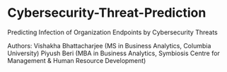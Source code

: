 # Cybersecurity-Threat-Prediction
Predicting Infection of Organization Endpoints by Cybersecurity Threats

Authors: Vishakha Bhattacharjee (MS in Business Analytics, Columbia University)
         Piyush Beri (MBA in Business Analytics, Symbiosis Centre for Management & Human Resource Development)
